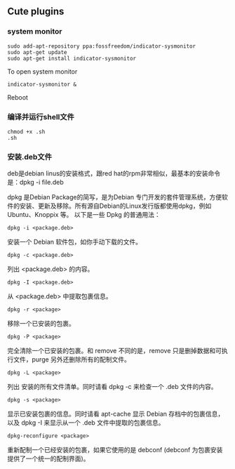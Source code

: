 ## Cute plugins
### system monitor
```terminal
sudo add-apt-repository ppa:fossfreedom/indicator-sysmonitor
sudo apt-get update
sudo apt-get install indicator-sysmonitor
```
To open system monitor
```terminal
indicator-sysmonitor &
```
Reboot

### 编译并运行shell文件
```
chmod +x .sh
.sh
```

### 安装.deb文件
deb是debian linus的安装格式，跟red hat的rpm非常相似，最基本的安装命令是：dpkg -i file.deb

dpkg 是Debian Package的简写，是为Debian 专门开发的套件管理系统，方便软件的安装、更新及移除。所有源自Debian的Linux发行版都使用dpkg，例如Ubuntu、Knoppix 等。
以下是一些 Dpkg 的普通用法：
```
dpkg -i <package.deb>
```
安装一个 Debian 软件包，如你手动下载的文件。
```
dpkg -c <package.deb>
```
列出 <package.deb> 的内容。
```
dpkg -I <package.deb>
```
从 <package.deb> 中提取包裹信息。
```
dpkg -r <package>
```
移除一个已安装的包裹。
```
dpkg -P <package>
```
完全清除一个已安装的包裹。和 remove 不同的是，remove 只是删掉数据和可执行文件，purge 另外还删除所有的配制文件。
```
dpkg -L <package>
```
列出 <package> 安装的所有文件清单。同时请看 dpkg -c 来检查一个 .deb 文件的内容。
```
dpkg -s <package>
```
显示已安装包裹的信息。同时请看 apt-cache 显示 Debian 存档中的包裹信息，以及 dpkg -I 来显示从一个 .deb 文件中提取的包裹信息。
```
dpkg-reconfigure <package>
```
重新配制一个已经安装的包裹，如果它使用的是 debconf (debconf 为包裹安装提供了一个统一的配制界面)。

